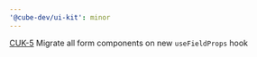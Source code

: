 ```yaml
---
'@cube-dev/ui-kit': minor
---
```


[CUK-5](https://cubedevinc.atlassian.net/browse/CC-1485) Migrate all form components on new `useFieldProps` hook
